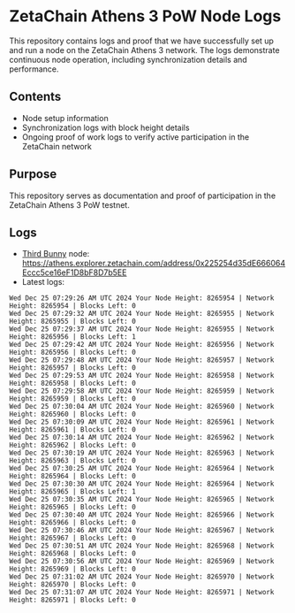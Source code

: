 # ZetaChain Athens 3 PoW Node Logs
This repository contains logs and proof that we have successfully set up and run a node on the ZetaChain Athens 3 network. The logs demonstrate continuous node operation, including synchronization details and performance.

## Contents
- Node setup information
- Synchronization logs with block height details
- Ongoing proof of work logs to verify active participation in the ZetaChain network

## Purpose
This repository serves as documentation and proof of participation in the ZetaChain Athens 3 PoW testnet.

## Logs

- [Third Bunny](https://thirdbunny.xyz/) node: https://athens.explorer.zetachain.com/address/0x225254d35dE666064Eccc5ce16eF1D8bF8D7b5EE
- Latest logs:
```
Wed Dec 25 07:29:26 AM UTC 2024 Your Node Height: 8265954 | Network Height: 8265954 | Blocks Left: 0
Wed Dec 25 07:29:32 AM UTC 2024 Your Node Height: 8265955 | Network Height: 8265955 | Blocks Left: 0
Wed Dec 25 07:29:37 AM UTC 2024 Your Node Height: 8265955 | Network Height: 8265956 | Blocks Left: 1
Wed Dec 25 07:29:42 AM UTC 2024 Your Node Height: 8265956 | Network Height: 8265956 | Blocks Left: 0
Wed Dec 25 07:29:48 AM UTC 2024 Your Node Height: 8265957 | Network Height: 8265957 | Blocks Left: 0
Wed Dec 25 07:29:53 AM UTC 2024 Your Node Height: 8265958 | Network Height: 8265958 | Blocks Left: 0
Wed Dec 25 07:29:58 AM UTC 2024 Your Node Height: 8265959 | Network Height: 8265959 | Blocks Left: 0
Wed Dec 25 07:30:04 AM UTC 2024 Your Node Height: 8265960 | Network Height: 8265960 | Blocks Left: 0
Wed Dec 25 07:30:09 AM UTC 2024 Your Node Height: 8265961 | Network Height: 8265961 | Blocks Left: 0
Wed Dec 25 07:30:14 AM UTC 2024 Your Node Height: 8265962 | Network Height: 8265962 | Blocks Left: 0
Wed Dec 25 07:30:19 AM UTC 2024 Your Node Height: 8265963 | Network Height: 8265963 | Blocks Left: 0
Wed Dec 25 07:30:25 AM UTC 2024 Your Node Height: 8265964 | Network Height: 8265964 | Blocks Left: 0
Wed Dec 25 07:30:30 AM UTC 2024 Your Node Height: 8265964 | Network Height: 8265965 | Blocks Left: 1
Wed Dec 25 07:30:35 AM UTC 2024 Your Node Height: 8265965 | Network Height: 8265965 | Blocks Left: 0
Wed Dec 25 07:30:40 AM UTC 2024 Your Node Height: 8265966 | Network Height: 8265966 | Blocks Left: 0
Wed Dec 25 07:30:46 AM UTC 2024 Your Node Height: 8265967 | Network Height: 8265967 | Blocks Left: 0
Wed Dec 25 07:30:51 AM UTC 2024 Your Node Height: 8265968 | Network Height: 8265968 | Blocks Left: 0
Wed Dec 25 07:30:56 AM UTC 2024 Your Node Height: 8265969 | Network Height: 8265969 | Blocks Left: 0
Wed Dec 25 07:31:02 AM UTC 2024 Your Node Height: 8265970 | Network Height: 8265970 | Blocks Left: 0
Wed Dec 25 07:31:07 AM UTC 2024 Your Node Height: 8265971 | Network Height: 8265971 | Blocks Left: 0
```
